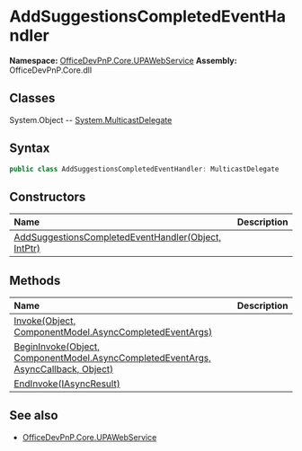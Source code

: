 # AddSuggestionsCompletedEventHandler

**Namespace:** [OfficeDevPnP.Core.UPAWebService](OfficeDevPnP.Core.UPAWebService.md)
**Assembly:** OfficeDevPnP.Core.dll
## Classes
System.Object
-- [System.MulticastDelegate](System.MulticastDelegate.md)
## Syntax
```C#
public class AddSuggestionsCompletedEventHandler: MulticastDelegate
```
## Constructors
|**Name**|**Description**|
|:-----|:-----|
| [AddSuggestionsCompletedEventHandler(Object, IntPtr)](AddSuggestionsCompletedEventHandlerconstructor1details.md) | 
## Methods
|**Name**|**Description**|
|:-----|:-----|
| [Invoke(Object, ComponentModel.AsyncCompletedEventArgs)](AddSuggestionsCompletedEventHandlerInvokeObjectComponentModel.AsyncCompletedEventArgs.md) | 
| [BeginInvoke(Object, ComponentModel.AsyncCompletedEventArgs, AsyncCallback, Object)](AddSuggestionsCompletedEventHandlerBeginInvokeObjectComponentModel.AsyncCompletedEventArgsAsyncCallbackObject.md) | 
| [EndInvoke(IAsyncResult)](AddSuggestionsCompletedEventHandlerEndInvokeIAsyncResult.md) | 
## See also
- [OfficeDevPnP.Core.UPAWebService](OfficeDevPnP.Core.UPAWebService.md)

